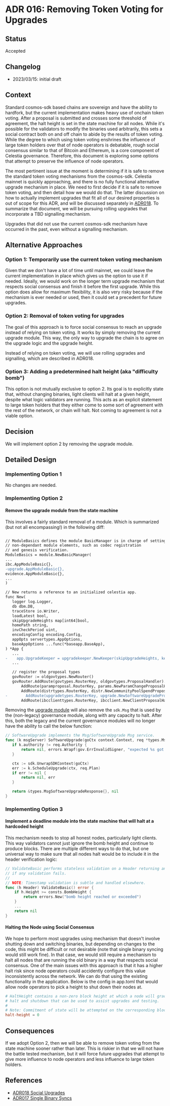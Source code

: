 # ADR 016: Removing Token Voting for Upgrades

## Status

Accepted

## Changelog

- 2023/03/15: initial draft

## Context

Standard cosmos-sdk based chains are sovereign and have the ability to hardfork, but the current implementation makes heavy use of onchain token voting. After a proposal is submitted and crosses some threshold of agreement, the halt height is set in the state machine for all nodes. While it's possible for the validators to modify the binaries used arbitrarily, this sets a social contract both on and off chain to abide by the results of token voting. While the degree to which using token voting enshrines the influence of large token holders over that of node operators is debatable, rough social consensus similar to that of Bitcoin and Ethereum, is a core component of Celestia governance. Therefore, this document is exploring some options that attempt to preserve the influence of node operators.

The most pertinent issue at the moment is determining if it is safe to remove the standard token voting mechanisms from the cosmos-sdk. Celestia mainnet is quickly approaching, and there is no fully functional alternative upgrade mechanism in place. We need to first decide if it is safe to remove token voting, and then detail how we would do that. The latter discussion on how to actually implement upgrades that fit all of our desired properties is out of scope for this ADR, and will be discussed separately in [ADR018](https://github.com/celestiaorg/celestia-app/pull/1562). To summarize that document, we will be pursuing rolling upgrades that incorporate a TBD signalling mechanism.

Upgrades that did not use the current cosmos-sdk mechanism have occurred in the past, even without a signalling mechanism.

## Alternative Approaches

### Option 1: Temporarily use the current token voting mechanism

Given that we don't have a lot of time until mainnet, we could leave the current implementation in place which gives us the option to use it if needed. Ideally, we would work on the longer term upgrade mechanism that respects social consensus and finish it before the first upgrade. While this option does allow for maximum flexibility, it is also very risky because if the mechanism is ever needed or used, then it could set a precedent for future upgrades.

### Option 2: Removal of token voting for upgrades

The goal of this approach is to force social consensus to reach an upgrade instead of relying on token voting. It works by simply removing the current upgrade module. This way, the only way to upgrade the chain is to agree on the upgrade logic and the upgrade height.

Instead of relying on token voting, we will use rolling upgrades and signalling, which are described in ADR018.

### Option 3: Adding a predetermined halt height (aka "difficulty bomb")

This option is not mutually exclusive to option 2. Its goal is to explicitly state that, without changing binaries, light clients will halt at a given height, despite what logic validators are running. This acts as an explicit statement to large token holders that they either come to some sort of agreement with the rest of the network, or chain will halt. Not coming to agreement is not a viable option.

## Decision

We will implement option 2 by removing the upgrade module.

## Detailed Design

### Implementing Option 1

No changes are needed.

### Implementing Option 2

#### Remove the upgrade module from the state machine

This involves a fairly standard removal of a module. Which is summarized (but not all encompassing!) in the following diff:

```diff

// ModuleBasics defines the module BasicManager is in charge of setting up basic,
// non-dependant module elements, such as codec registration
// and genesis verification.
ModuleBasics = module.NewBasicManager(
...
ibc.AppModuleBasic{},
-upgrade.AppModuleBasic{},
evidence.AppModuleBasic{},
...
)

// New returns a reference to an initialized celestia app.
func New(
   logger log.Logger,
   db dbm.DB,
   traceStore io.Writer,
   loadLatest bool,
   skipUpgradeHeights map[int64]bool,
   homePath string,
   invCheckPeriod uint,
   encodingConfig encoding.Config,
   appOpts servertypes.AppOptions,
   baseAppOptions ...func(*baseapp.BaseApp),
) *App {
   ...
-    app.UpgradeKeeper = upgradekeeper.NewKeeper(skipUpgradeHeights, keys[upgradetypes.StoreKey], appCodec, homePath, app.BaseApp, authtypes.NewModuleAddress(govtypes.ModuleName).String())
   ...

   // register the proposal types
   govRouter := oldgovtypes.NewRouter()
   govRouter.AddRoute(govtypes.RouterKey, oldgovtypes.ProposalHandler).
       AddRoute(paramproposal.RouterKey, params.NewParamChangeProposalHandler(app.ParamsKeeper)).
       AddRoute(distrtypes.RouterKey, distr.NewCommunityPoolSpendProposalHandler(app.DistrKeeper)).
-        AddRoute(upgradetypes.RouterKey, upgrade.NewSoftwareUpgradeProposalHandler(app.UpgradeKeeper)).
       AddRoute(ibcclienttypes.RouterKey, ibcclient.NewClientProposalHandler(app.IBCKeeper.ClientKeeper))
```

Removing the [upgrade module](https://github.com/celestiaorg/cosmos-sdk/tree/v1.8.0-sdk-v0.46.7/x/upgrade) will also remove the `sdk.Msg` that is used by the (non-legacy) governance module, along with any capacity to halt. After this, both the legacy and the current governance modules will no longer have the ability to call the below function:

```go
// SoftwareUpgrade implements the Msg/SoftwareUpgrade Msg service.
func (k msgServer) SoftwareUpgrade(goCtx context.Context, req *types.MsgSoftwareUpgrade) (*types.MsgSoftwareUpgradeResponse, error) {
   if k.authority != req.Authority {
       return nil, errors.Wrapf(gov.ErrInvalidSigner, "expected %s got %s", k.authority, req.Authority)
   }

   ctx := sdk.UnwrapSDKContext(goCtx)
   err := k.ScheduleUpgrade(ctx, req.Plan)
   if err != nil {
       return nil, err
   }

   return &types.MsgSoftwareUpgradeResponse{}, nil
}
```

### Implementing Option 3

#### Implement a deadline module into the state machine that will halt at a hardcoded height

This mechanism needs to stop all honest nodes, particularly light clients. This way validators cannot just ignore the bomb height and continue to produce blocks. There are multiple different ways to do that, but one universal way to make sure that all nodes halt would be to include it in the header verification logic:

```go
// ValidateBasic performs stateless validation on a Header returning an error
// if any validation fails.
//
// NOTE: Timestamp validation is subtle and handled elsewhere.
func (h Header) ValidateBasic() error {
    if h.Height >= consts.BombHeight {
        return errors.New("bomb height reached or exceeded")
    }
    ...
    return nil
}
```

#### Halting the Node using Social Consensus

We hope to perform most upgrades using mechanism that doesn't involve shutting down and switching binaries, but depending on changes to the code, this might be difficult or not desirable (note that single binary syncing would still work fine). In that case, we would still require a mechanism to halt all nodes that are running the old binary in a way that respects social consensus. One of the main issues with this approach is that it has a higher halt risk since node operators could accidently configure this value inconsistently across the network. We can do that using the existing functionality in the application. Below is the config in app.toml that would allow node operators to pick a height to shut down their nodes at.

```toml
# HaltHeight contains a non-zero block height at which a node will gracefully
# halt and shutdown that can be used to assist upgrades and testing.
#
# Note: Commitment of state will be attempted on the corresponding block.
halt-height = 0
```

## Consequences

If we adopt Option 2, then we will be able to remove token voting from the state machine sooner rather than later. This is riskier in that we will not have the battle tested mechanism, but it will force future upgrades that attempt to give more influence to node operators and less influence to large token holders.

## References

- [ADR018 Social Upgrades](https://github.com/celestiaorg/celestia-app/pull/1562)
- [ADR017 Single Binary Syncs](https://github.com/celestiaorg/celestia-app/pull/1521)